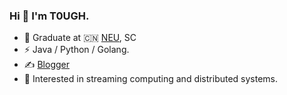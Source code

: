 ### Hi 👋 I'm T0UGH.

- 🍻 Graduate at 🇨🇳 [NEU](https://www.neu.edu.cn), SC
- ⚡ Java / Python / Golang.
- ✍️ [Blogger](https://t0ugh.vercel.app/)
- 🔭 Interested in streaming computing and distributed systems.
